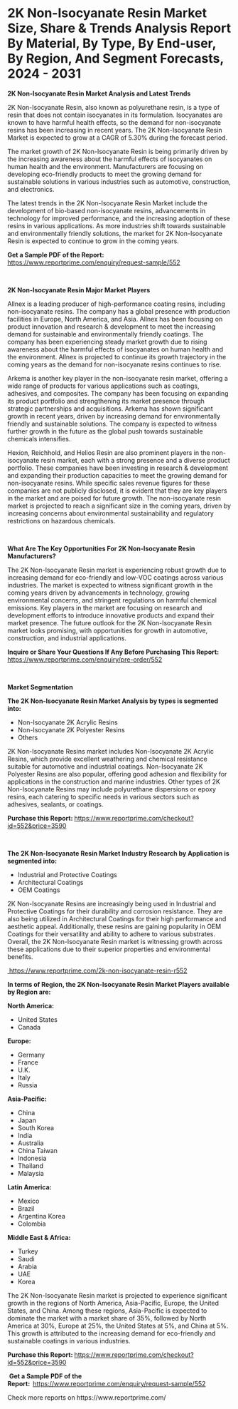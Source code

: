<p><h1>2K Non-Isocyanate Resin Market Size, Share & Trends Analysis Report By Material, By Type, By End-user, By Region, And Segment Forecasts, 2024 - 2031</h1></p><p><strong>2K Non-Isocyanate Resin Market Analysis and Latest Trends</strong></p>
<p><p>2K Non-Isocyanate Resin, also known as polyurethane resin, is a type of resin that does not contain isocyanates in its formulation. Isocyanates are known to have harmful health effects, so the demand for non-isocyanate resins has been increasing in recent years. The 2K Non-Isocyanate Resin Market is expected to grow at a CAGR of 5.30% during the forecast period.</p><p>The market growth of 2K Non-Isocyanate Resin is being primarily driven by the increasing awareness about the harmful effects of isocyanates on human health and the environment. Manufacturers are focusing on developing eco-friendly products to meet the growing demand for sustainable solutions in various industries such as automotive, construction, and electronics.</p><p>The latest trends in the 2K Non-Isocyanate Resin Market include the development of bio-based non-isocyanate resins, advancements in technology for improved performance, and the increasing adoption of these resins in various applications. As more industries shift towards sustainable and environmentally friendly solutions, the market for 2K Non-Isocyanate Resin is expected to continue to grow in the coming years.</p></p>
<p><strong>Get a Sample PDF of the Report:&nbsp;</strong> <a href="https://www.reportprime.com/enquiry/request-sample/552">https://www.reportprime.com/enquiry/request-sample/552</a></p>
<p>&nbsp;</p>
<p><strong>2K Non-Isocyanate Resin Major Market Players</strong></p>
<p><p>Allnex is a leading producer of high-performance coating resins, including non-isocyanate resins. The company has a global presence with production facilities in Europe, North America, and Asia. Allnex has been focusing on product innovation and research & development to meet the increasing demand for sustainable and environmentally friendly coatings. The company has been experiencing steady market growth due to rising awareness about the harmful effects of isocyanates on human health and the environment. Allnex is projected to continue its growth trajectory in the coming years as the demand for non-isocyanate resins continues to rise.</p><p>Arkema is another key player in the non-isocyanate resin market, offering a wide range of products for various applications such as coatings, adhesives, and composites. The company has been focusing on expanding its product portfolio and strengthening its market presence through strategic partnerships and acquisitions. Arkema has shown significant growth in recent years, driven by increasing demand for environmentally friendly and sustainable solutions. The company is expected to witness further growth in the future as the global push towards sustainable chemicals intensifies.</p><p>Hexion, Reichhold, and Helios Resin are also prominent players in the non-isocyanate resin market, each with a strong presence and a diverse product portfolio. These companies have been investing in research & development and expanding their production capacities to meet the growing demand for non-isocyanate resins. While specific sales revenue figures for these companies are not publicly disclosed, it is evident that they are key players in the market and are poised for future growth. The non-isocyanate resin market is projected to reach a significant size in the coming years, driven by increasing concerns about environmental sustainability and regulatory restrictions on hazardous chemicals.</p></p>
<p>&nbsp;</p>
<p><strong>What Are The Key Opportunities For 2K Non-Isocyanate Resin Manufacturers?</strong></p>
<p><p>The 2K Non-Isocyanate Resin market is experiencing robust growth due to increasing demand for eco-friendly and low-VOC coatings across various industries. The market is expected to witness significant growth in the coming years driven by advancements in technology, growing environmental concerns, and stringent regulations on harmful chemical emissions. Key players in the market are focusing on research and development efforts to introduce innovative products and expand their market presence. The future outlook for the 2K Non-Isocyanate Resin market looks promising, with opportunities for growth in automotive, construction, and industrial applications.</p></p>
<p><strong>Inquire or Share Your Questions If Any Before Purchasing This Report:</strong> <a href="https://www.reportprime.com/enquiry/pre-order/552">https://www.reportprime.com/enquiry/pre-order/552</a></p>
<p>&nbsp;</p>
<p><strong>Market Segmentation</strong></p>
<p><strong>The 2K Non-Isocyanate Resin Market Analysis by types is segmented into:</strong></p>
<p><ul><li>Non-Isocyanate 2K Acrylic Resins</li><li>Non-Isocyanate 2K Polyester Resins</li><li>Others</li></ul></p>
<p><p>2K Non-Isocyanate Resins market includes Non-Isocyanate 2K Acrylic Resins, which provide excellent weathering and chemical resistance suitable for automotive and industrial coatings. Non-Isocyanate 2K Polyester Resins are also popular, offering good adhesion and flexibility for applications in the construction and marine industries. Other types of 2K Non-Isocyanate Resins may include polyurethane dispersions or epoxy resins, each catering to specific needs in various sectors such as adhesives, sealants, or coatings.</p></p>
<p><strong>Purchase this Report:&nbsp;</strong><a href="https://www.reportprime.com/checkout?id=552&price=3590">https://www.reportprime.com/checkout?id=552&price=3590</a></p>
<p>&nbsp;</p>
<p><strong>The 2K Non-Isocyanate Resin Market Industry Research by Application is segmented into:</strong></p>
<p><ul><li>Industrial and Protective Coatings</li><li>Architectural Coatings</li><li>OEM Coatings</li></ul></p>
<p><p>2K Non-Isocyanate Resins are increasingly being used in Industrial and Protective Coatings for their durability and corrosion resistance. They are also being utilized in Architectural Coatings for their high performance and aesthetic appeal. Additionally, these resins are gaining popularity in OEM Coatings for their versatility and ability to adhere to various substrates. Overall, the 2K Non-Isocyanate Resin market is witnessing growth across these applications due to their superior properties and environmental benefits.</p></p>
<p><a href="https://www.reportprime.com/2k-non-isocyanate-resin-r552">&nbsp;https://www.reportprime.com/2k-non-isocyanate-resin-r552</a></p>
<p><strong>In terms of Region, the 2K Non-Isocyanate Resin Market Players available by Region are:</strong></p>
<p>
    <p> <strong> North America: </strong>
        <ul>
            <li>United States</li>
            <li>Canada</li>
        </ul>
        </p> 
    <p> <strong> Europe: </strong>
        <ul>
            <li>Germany</li>
            <li>France</li>
            <li>U.K.</li>
            <li>Italy</li>
            <li>Russia</li>
        </ul>
        </p> 
    <p> <strong> Asia-Pacific: </strong>
        <ul>
            <li>China</li>
            <li>Japan</li>
            <li>South Korea</li>
            <li>India</li>
            <li>Australia</li>
            <li>China Taiwan</li>
            <li>Indonesia</li>
            <li>Thailand</li>
            <li>Malaysia</li>
        </ul>
        </p> 
    <p> <strong> Latin America: </strong>
        <ul>
            <li>Mexico</li>
            <li>Brazil</li>
            <li>Argentina Korea</li>
            <li>Colombia</li>
        </ul>
        </p> 
    <p> <strong> Middle East & Africa: </strong>
        <ul>
            <li>Turkey</li>
            <li>Saudi</li>
            <li>Arabia</li>
            <li>UAE</li>
            <li>Korea</li>
        </ul>
    </p>
    </p>
<p><p>The 2K Non-Isocyanate Resin market is projected to experience significant growth in the regions of North America, Asia-Pacific, Europe, the United States, and China. Among these regions, Asia-Pacific is expected to dominate the market with a market share of 35%, followed by North America at 30%, Europe at 25%, the United States at 5%, and China at 5%. This growth is attributed to the increasing demand for eco-friendly and sustainable coatings in various industries.</p></p>
<p><strong>Purchase this Report: </strong><a href="https://www.reportprime.com/checkout?id=552&price=3590">https://www.reportprime.com/checkout?id=552&price=3590</a></p>
<p>&nbsp;<strong>Get a Sample PDF of the Report:&nbsp;&nbsp;</strong><a href="https://www.reportprime.com/enquiry/request-sample/552">https://www.reportprime.com/enquiry/request-sample/552</a></p>
<p><strong></strong></p>
<p>Check more reports on https://www.reportprime.com/</p>